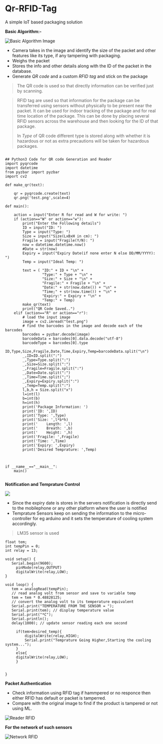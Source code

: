 # Qr-RFID-Tag
A simple IoT based packaging solution


**Basic Algorithm:-**

![Basic Algorithm Image](https://i.imgur.com/zzq8xef.png)

*	Camera takes in the image and identify the size of the packet and other features like its type, if any tampering with packaging.
*	Weighs the packet
*	Stores the info and other details along with the ID of the packet in the database.
*	Generate *QR code* and a custom *RFID tag* and stick on the package

> The QR code is used so that directly information can be verified just by scanning.

> RFID tag are used so that information for the package can be transferred using sensors without physically to be present near the packet. It can be used for indoor tracking of the package and for real time location of the package. This can be done by placing several RFID sensors across the warehouse and then looking for the ID of that package.
>
> In *Type* of QR code different type is stored along with whether it is hazardous or not as extra precautions will be taken for hazardous packages.
```

## Python3 Code for QR code Generation and Reader
import pyqrcode
import datetime
from pyzbar import pyzbar
import cv2

def make_qr(text):
    
    qr = pyqrcode.create(text)
    qr.png('test.png',scale=4)

def main():
    
    action = input("Enter R for read and W for write: ")
    if (action=="W" or action=="w"):
        print("Enter the Following details")
        ID = input("ID: ")
        Type = input("Type: ")
        Size = input("Size(LxBxH in cm): ")
        Fragile = input("Fragile(Y/N): ")
        now = datetime.datetime.now()
        #Date = str(now)
        Expiry = input("Expiry Date(if none enter N else DD/MM/YYYY): ")
        Temp = input("Ideal Temp: ")

        text = ( "ID:" + ID + "\n" +
                 "Type:" + Type + "\n" +
                 "Size:" + Size + "\n" +
                 "Fragile:" + Fragile + "\n" +
                 "Date:" + str(now.date()) + "\n" +
                 "Time;" + str(now.time()) + "\n" +
                 "Expiry:" + Expiry + "\n" +
                 "Temp:" + Temp)
        make_qr(text)
        print("QR Code Saved..")
    elif (action=="R" or action=="r"):
        # load the input image
        image = cv2.imread("test.png")
        # find the barcodes in the image and decode each of the barcodes
        barcodes = pyzbar.decode(image)
        barcodeData = barcodes[0].data.decode("utf-8")
        barcodeType = barcodes[0].type
        ID,Type,Size,Fragile,Date,Time,Expiry,Temp=barcodeData.split("\n")         
        _,ID=ID.split(":")
        _,Type=Type.split(":")
        _,Size=Size.split(":")
        _,Fragile=Fragile.split(":")
        _,Date=Date.split(":")
        _,Time=Time.split(";")
        _,Expiry=Expiry.split(":")
        _,Temp=Temp.split(":")
        l,b,h = Size.split("x")
        l=int(l)
        b=int(b)
        h=int(h)
        print('Package Information: ')
        print('ID: ',ID)
        print('Type: ',Type)
        print('Size: ',l*b*h)
        print('    Length: ',l)
        print('    Breath: ',b)
        print('    Height: ',h)
        print('Fragile: ',Fragile)
        print('Time: ',Time)
        print('Expiry: ',Expiry)
        print('Desired Temprature: ',Temp)
        
        

if __name__=="__main__":
    main()
    

```



**Notification and Temprature Control**

![](https://imgur.com/L3Wcrj3.jpg)

* Since the expiry date is stores in the servers notification is directly send to the mobilephone or any other platform where the user is notified
* Temprature Sensors keep on sending the information to the micro-controller for eg arduino and it sets the temperature of cooling system accordingly.

> LM35 sensor is used

```
float tem;
int tempPin = 0;
int relay = 13;

void setup() {
   Serial.begin(9600);
	 pinMode(relay,OUTPUT)
	 digitalWrite(relay,LOW);
}

void loop() {
   tem = analogRead(tempPin);
   // read analog volt from sensor and save to variable temp
   tem = tem * 0.48828125;
   // convert the analog volt to its temperature equivalent
   Serial.print("TEMPERATURE FROM THE SENSOR = ");
   Serial.print(tem); // display temperature value
   Serial.print("*C");
   Serial.println();
   delay(1000); // update sensor reading each one second
	 
	 if(tem>desired_temp){
		 digitalWrite(relay,HIGH);
		 Serial.print("Temprature Going Higher,Starting the cooling system...");
	 }
	 else{
	 digitalWrite(relay,LOW);
	 }
	 
	 
}
```


**Packet Authentication**

* Check information using RFID tag if hammpered or no responce then either RFID has default or packet is tamperred.
* Compare with the original image to find if the product is tampered or not using ML.

![Reader RFID](https://imgur.com/G38B6VJ.jpg)


**For the network of such sensors**

![Network RFID](https://imgur.com/4d584yP.jpg)
